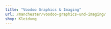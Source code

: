 ```yaml
---
title: "Voodoo Graphics & Imaging"
url: /manchester/voodoo-graphics-und-imaging/
shop: Kleidung
---
```


